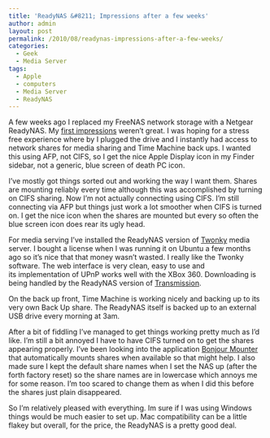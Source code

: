 ```yaml
---
title: 'ReadyNAS &#8211; Impressions after a few weeks'
author: admin
layout: post
permalink: /2010/08/readynas-impressions-after-a-few-weeks/
categories:
  - Geek
  - Media Server
tags:
  - Apple
  - computers
  - Media Server
  - ReadyNAS
---
```

A few weeks ago I replaced my FreeNAS network storage with a Netgear ReadyNAS. My <a href="http://www.louishoughton.com/geek/from-freenas-to-readynas/" target="_blank">first impressions</a> weren&#8217;t great. I was hoping for a stress free experience where by I plugged the drive and I instantly had access to network shares for media sharing and Time Machine back ups. I wanted this using AFP, not CIFS, so I get the nice Apple Display icon in my Finder sidebar, not a generic, blue screen of death PC icon.

I&#8217;ve mostly got things sorted out and working the way I want them. Shares are mounting reliably every time although this was accomplished by turning on CIFS sharing. Now I&#8217;m not actually connecting using CIFS. I&#8217;m still connecting via AFP but things just work a lot smoother when CIFS is turned on. I get the nice icon when the shares are mounted but every so often the blue screen icon does rear its ugly head.

For media serving I&#8217;ve installed the ReadyNAS version of <a href="http://www.twonky.com/" target="_blank">Twonky</a> media server. I bought a license when I was running it on Ubuntu a few months ago so it&#8217;s nice that that money wasn&#8217;t wasted. I really like the Twonky software. The web interface is very clean, easy to use and its implementation of UPnP works well with the XBox 360. Downloading is being handled by the ReadyNAS version of <a href="http://www.transmissionbt.com/" target="_blank">Transmission</a>.

On the back up front, Time Machine is working nicely and backing up to its very own Back Up share. The ReadyNAS itself is backed up to an external USB drive every morning at 3am.

After a bit of fiddling I&#8217;ve managed to get things working pretty much as I&#8217;d like. I&#8217;m still a bit annoyed I have to have CIFS turned on to get the shares appearing properly. I&#8217;ve been looking into the application <a href="http://bonjourmounter.gestosoft.com/" target="_blank">Bonjour Mounter</a> that automatically mounts shares when available so that might help. I also made sure I kept the default share names when I set the NAS up (after the forth factory reset) so the share names are in lowercase which annoys me for some reason. I&#8217;m too scared to change them as when I did this before the shares just plain disappeared.

So I&#8217;m relatively pleased with everything. Im sure if I was using Windows things would be much easier to set up. Mac compatibility can be a little flakey but overall, for the price, the ReadyNAS is a pretty good deal.